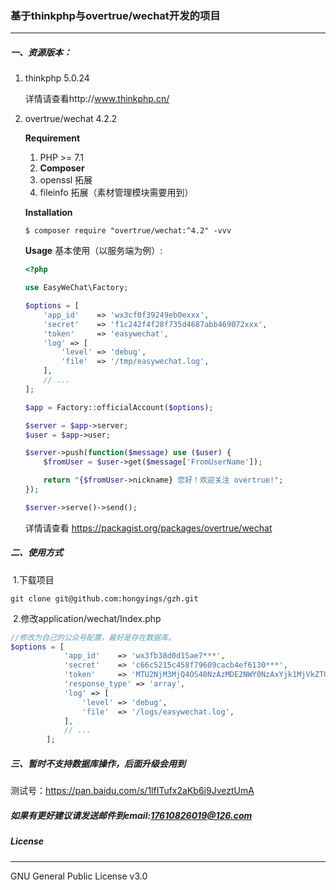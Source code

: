 ### 基于thinkphp与overtrue/wechat开发的项目

------

##### 一、资源版本：

1. thinkphp 5.0.24  

   详情请查看http://www.thinkphp.cn/

2. overtrue/wechat 4.2.2 

   **Requirement**

   1. PHP >= 7.1
   2. **Composer**
   3. openssl 拓展
   4. fileinfo 拓展（素材管理模块需要用到）

   **Installation**

   ```
   $ composer require "overtrue/wechat:^4.2" -vvv
   ```

   **Usage**
   基本使用（以服务端为例）:

   ```php
   <?php
   
   use EasyWeChat\Factory;
   
   $options = [
       'app_id'    => 'wx3cf0f39249eb0exxx',
       'secret'    => 'f1c242f4f28f735d4687abb469072xxx',
       'token'     => 'easywechat',
       'log' => [
           'level' => 'debug',
           'file'  => '/tmp/easywechat.log',
       ],
       // ...
   ];
   
   $app = Factory::officialAccount($options);
   
   $server = $app->server;
   $user = $app->user;
   
   $server->push(function($message) use ($user) {
       $fromUser = $user->get($message['FromUserName']);
   
       return "{$fromUser->nickname} 您好！欢迎关注 overtrue!";
   });
   
   $server->serve()->send();
   ```

   详情请查看 https://packagist.org/packages/overtrue/wechat

##### 二、使用方式

​	1.下载项目

```git
git clone git@github.com:hongyings/gzh.git
```

​	2.修改application/wechat/Index.php

```php
//修改为自己的公众号配置，最好是存在数据库。
$options = [
            'app_id'    => 'wx3fb38d0d15ae7***',    
            'secret'    => 'c66c5215c458f79609cacb4ef6130***',
            'token'     => 'MTU2NjM3MjQ4OS40NzAzMDE2NWY0NzAxYjk1MjVkZTQzZTk0MjBjZWFmMWM5N***',
            'response_type' => 'array',
            'log' => [
                'level' => 'debug',
                'file'  => '/logs/easywechat.log',
            ],
            // ...
        ];
```

##### 三、暂时不支持数据库操作，后面升级会用到


测试号：https://pan.baidu.com/s/1lfITufx2aKb6i9JveztUmA 


##### 如果有更好建议请发送邮件到email:17610826019@126.com

##### License

------

GNU General Public License v3.0
